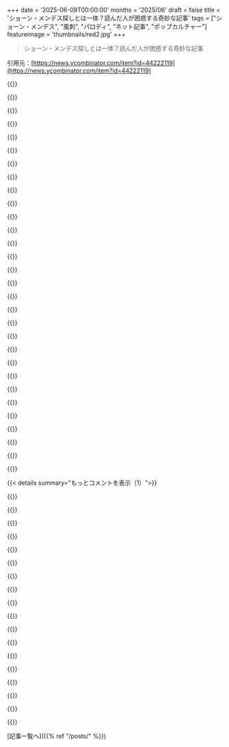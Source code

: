 +++
date = '2025-06-09T00:00:00'
months = '2025/06'
draft = false
title = 'ショーン・メンデス探しとは一体？読んだ人が困惑する奇妙な記事'
tags = ["ショーン・メンデス", "風刺", "パロディ", "ネット記事", "ポップカルチャー"]
featureimage = 'thumbnails/red2.jpg'
+++

> ショーン・メンデス探しとは一体？読んだ人が困惑する奇妙な記事

引用元：[https://news.ycombinator.com/item?id=44222119](https://news.ycombinator.com/item?id=44222119)




{{<matomeQuote body="正直、今読んだのが一体何なのかよく分かんなかったよ。言葉としては読めたんだけど、この記事の目的が全然理解できないんだよね。でも、それが重要かって言うと、別にそうでもないかも…すごく面白くて、引き込まれたし、もっとこんな記事が増えたらいいのにって思ったよ。目的がコンセプトだけで、その後の著者の旅に連れて行ってくれる、みたいなさ。" userName="saaaaaam" createdAt="2025/06/09 10:06:33" color="#785bff">}}




{{<matomeQuote body="このジャンルで俺がお気に入りの記事は、Gawkerの伝説、Caity Weaverが書いたやつだよ。<br>My 14-hour search for the end of TGI Friday’s endless appetizers：<br>https://www.gawkerarchives.com/my-14-hour-search-for-the-end..." userName="jjj123" createdAt="2025/06/09 18:36:15" color="#785bff">}}




{{<matomeQuote body="Caityの書き方、すごく懐かしいな。あの頃、彼女のおかげでめちゃくちゃ楽しかったし、NYTでの仕事もすごかったよね。今、彼女が何してるか探してみようって思わせてくれてありがとう。" userName="xp84" createdAt="2025/06/10 00:07:58" color="">}}




{{<matomeQuote body="それが5日間オフを取る価値があるかどうか、決めようとしてるんだ。「本を読まない」って条件は特に厳しいよね。" userName="hdjrudni" createdAt="2025/06/10 05:48:11" color="">}}




{{<matomeQuote body="これ、読むのがめちゃくちゃ楽しかったよ。シェアしてくれてありがとう！" userName="p1nkpineapple" createdAt="2025/06/09 19:41:47" color="">}}




{{<matomeQuote body="これはね、薄っぺらいポップソングの歌詞を文字通りに捉えて、ユーモアを生み出してるんだよ。Bathos（バトス）って言えるかもしれないね。" userName="amiga386" createdAt="2025/06/09 14:18:55" color="">}}




{{<matomeQuote body="でも、それってBathosの本来の意味とはちょっと違うんじゃないかな。Bathosっていうのは、Pathos（ペーソス）を生み出そうとして失敗し、陳腐さとか信じがたさとかで、もっと意味のないものになっちゃうことだよ。" userName="permo-w" createdAt="2025/06/13 18:42:58" color="">}}




{{<matomeQuote body="俺も全部読んじゃったよ。普段はあんまりしないんだけどね。<br>で、今、すごく気になるのが、今まで名前も知らなかったセレブに関する面白い投稿の中に、何か暗号めいたけど重要な地政学的な主張が隠されてるんじゃないかってことなんだ。" userName="tough" createdAt="2025/06/09 10:31:45" color="#785bff">}}




{{<matomeQuote body="これ、一部のファンが歌詞とかアーティストやアート作品からの“隠されたメッセージ”を、どれだけ深読みするか、っていうのを風刺してるんだと思うよ。" userName="sylens" createdAt="2025/06/09 12:00:34" color="#38d3d3">}}




{{<matomeQuote body="俺には、よくできた陰謀論のパロディとして読めたな。" userName="4ggr0" createdAt="2025/06/09 10:51:46" color="#45d325">}}




{{<matomeQuote body="そうそう！まさにこれだよ。なんか頭おかしい人の支離滅裂な数字の陰謀論みたいなんだけど、それよりずっと筋が通ってて面白く書かれてるからさ、本物の陰謀論って読みづらいのに比べて、これはパロディとして読みやすいんだよね。" userName="tough" createdAt="2025/06/09 11:03:29" color="#ff33a1">}}




{{<matomeQuote body="全部に目的が必要ってわけじゃないしね。一番ありえそうな説明は、作者がその曲を聴いてたまたまインスピレーションが湧いただけ、ってことかな。" userName="dooglius" createdAt="2025/06/09 13:09:35" color="">}}




{{<matomeQuote body="これって、読む人にとって内的な目的があるか、まったくないか、どっちかの類いのものだと思うんだ。僕としてはね、このShawn Mendesの分かりにくい歌詞の分析、すごく楽しんで読んだよ。" userName="stavros" createdAt="2025/06/09 13:55:46" color="">}}




{{<matomeQuote body="これ、演繹的な推論とかOSINTのちょっとした良い練習になったって思うんだ。推論する価値があるし、練習する価値があるなら、これもそうに決まってる。" userName="dechov" createdAt="2025/06/09 18:12:20" color="">}}




{{<matomeQuote body="ちなみに、この記事が気に入ったなら、こういうくだらないことを大真面目にやるのはNathan Fielderの得意なコメディなんだよ。" userName="morley" createdAt="2025/06/09 21:05:04" color="">}}




{{<matomeQuote body="脳が勝手にチクタク動いてるだけだよ。" userName="pryelluw" createdAt="2025/06/09 14:04:34" color="">}}




{{<matomeQuote body="素晴らしい推理だよ、でも終わり方がちょっと急ぎすぎ。 almost sloppyだね。もしMendezが友達とホテルで会うために飛行機に乗ってるならさ、まずその島にホテルがあるか確認する必要があるのは明らかじゃん。もちろん、空港があればホテルもあるって仮定できるけど、ロシア領土だと一番無難な仮定でも間違いかもしれないから、やっぱり確認するのは慎重だね。良いニュースは、Iturupには1つじゃなく2つもホテルがあって、どっちも素晴らしい評価（レビューは10件くらいだけどね）なんだよ。これで、Shawn Mendes探しと、クリル諸島併合に関する彼の見解の話に終止符を打てると信じてるよ。" userName="eps" createdAt="2025/06/09 14:47:59" color="#45d325">}}




{{<matomeQuote body="この部分はpatio11がうまくやりそうだと思うな。 https://www.bitsaboutmoney.com/archive/two-americas-one-bank..." userName="benatkin" createdAt="2025/06/09 15:12:52" color="">}}




{{<matomeQuote body="Apple ][でやったWhere in the World is Carmen Sandiego?が教えてくれたことがあるとすれば、それはいつもホテルがあって、到着したらそこを確認するのが一番良い場所だってことだよ。" userName="rts_cts" createdAt="2025/06/09 17:50:53" color="">}}




{{<matomeQuote body="ちょっと記事と関係あるかもだけど、北海道では北方領土ってすごく大事らしいね。数年前、偶然デモに遭遇したんだ。日本に島を返せって多くの日本人が訴えてた。部外者から見ると、デモに効果なさそうだし、ロシアが戦争で負けない限り実現しそうにないから、ちょっと変な光景だったよ。" userName="rwmj" createdAt="2025/06/09 10:35:27" color="">}}




{{<matomeQuote body="彼が言ってるのは日本から数百マイルの距離にいるってことで、フライト距離じゃないんだね。台湾にいて那覇に向かってるのかも（そのルートには夜便があるらしい）。もっと面白い可能性としては、彼は沖縄の独立を支持してて、沖縄を日本の一部と認めてないのかも。だとしたら、日本標準時じゃなくて西部標準時だって思ってる可能性もあるね。" userName="lmm" createdAt="2025/06/10 02:48:21" color="#785bff">}}




{{<matomeQuote body="これさ…ギャグブログ記事なのに、すごい力の入れようだね。楽しく読ませてもらったよ。" userName="nati0n" createdAt="2025/06/09 12:03:09" color="">}}




{{<matomeQuote body="ああ、もう！数年前、娘がLost in Japanをずーっと繰り返し聴いてたんだ。Kate PerryとかJustin Beiberとか、プレイリストに他の女の子の曲が多かったから、てっきり歌ってる人も女の子だと思ってたよ。" userName="Brajeshwar" createdAt="2025/06/09 11:19:17" color="">}}




{{<matomeQuote body="Amazon Primeはこの記事に反対してるよ。<br>ジャスティン・ビーバーのドキュメンタリーがあるってさ。<br>https://www.primevideo.com/detail/Justin-Beiber-The-Next-Cha..." userName="low_tech_love" createdAt="2025/06/09 17:08:39" color="">}}




{{<matomeQuote body="これマジウケるわ。<br>こういう変な記事もっと読みたいね。" userName="wy35" createdAt="2025/06/09 13:42:32" color="">}}




{{<matomeQuote body="記事ってイトゥルップ島にホテルがあるか書いてないのが怪しいよね。<br>それ議論のポイントなのに。<br>Googleマップで見たらマジであったわ。<br>良かった〜！" userName="xixixao" createdAt="2025/06/09 14:50:05" color="#38d3d3">}}




{{<matomeQuote body="Geniusによると、ファンは歌詞がフィリピンツアーの後に日本に行った時のことだって言ってるらしいよ。<br>曲が出た2018年のタイミングとも合うんだって。<br>https://genius.com/14147648" userName="kin" createdAt="2025/06/09 22:12:18" color="#785bff">}}




{{<matomeQuote body="「俺たち同じタイムゾーンにいるだろう」って歌詞はさ、彼が今そのタイムゾーンにいないってことにはならないんじゃない？" userName="permo-w" createdAt="2025/06/13 18:40:02" color="#45d325">}}




{{<matomeQuote body="これ「Where is Ja?」を思い出したわ。<br>https://www.youtube.com/watch?v=Mo-ddYhXAZc" userName="rahimnathwani" createdAt="2025/06/09 16:34:36" color="">}}




{{<matomeQuote body="「Ja Ruleが今持ってないかもしれない答えが欲しい」っていうセリフ、結構よく思い出すんだよね。" userName="QuesnayJr" createdAt="2025/06/09 17:24:57" color="">}}




{{< details summary="もっとコメントを表示（1）">}}

{{<matomeQuote body="こうしてさ、歴史とか政治とかポップトリビアの知識を組み合わせた新しいゲームが生まれたわけだね。" userName="fshafique" createdAt="2025/06/09 11:13:46" color="">}}




{{<matomeQuote body="ブロガーの論理には間違いがあると思うよ。<br>メンデスは日本に飛んでるなんて言ってないし。<br>日本から数百マイル離れてるって言ってるだけだよ。<br>韓国から台北に飛んでる可能性だってあるし。" userName="cwnyth" createdAt="2025/06/09 18:48:03" color="#ff5733">}}




{{<matomeQuote body="なんて旅なんだろう。<br>ブラボー。<br>疑う余地なくマジで納得したわ。" userName="sota_pop" createdAt="2025/06/09 16:33:28" color="">}}




{{<matomeQuote body="この記事読んだ感じ、アナ・ケンドリックの9/11陰謀論の“Pitch Perfect 237”って動画見てるのと超似てるわ〜。 https://youtube.com/watch?v=MiC9X_MoE1M" userName="mmillin" createdAt="2025/06/09 13:34:15" color="">}}




{{<matomeQuote body="映画シャイニングの陰謀論ドキュメンタリー、Room 237を知らないと文脈がかなり分かりにくいかもね。https://en.wikipedia.org/wiki/Room_237 YouTube動画の音楽もこれのだよ。" userName="shalmanese" createdAt="2025/06/09 16:40:58" color="#45d325">}}




{{<matomeQuote body="休み中に読むのに最高に楽しい記事だわ！" userName="dkga" createdAt="2025/06/09 12:16:25" color="">}}




{{<matomeQuote body="これって演繹的推論の訓練にもなるよね。Hacker Newsのどこかで最近、良いスキルだって読んだ気がするな。" userName="codazoda" createdAt="2025/06/09 14:50:21" color="">}}




{{<matomeQuote body="LLMにはああいう見事な演繹的推論がまだできないみたいで残念だよな。" userName="layer8" createdAt="2025/06/09 13:36:14" color="">}}




{{<matomeQuote body="私は逆だと思うな。できるようになっちゃったら悲しいよ。こういう見事だけどアホらしいジョークは、まだAIの大量生産品から逃れる場所なんだ。" userName="speed_spread" createdAt="2025/06/09 13:55:25" color="">}}




{{<matomeQuote body="でも、ショーン・メンデスが千島列島についてどう考えてるかって、どれくらい真剣に受け止めるべき？Lost in Japanってどれくらいヒットしたの？" userName="Scarblac" createdAt="2025/06/09 14:44:43" color="">}}




{{<matomeQuote body="これ、沖縄が日本に返還される前に起こったって可能性を見落としてるね。（確かに、あれは結構前だし、彼は若そうだけど、ショーン・メンデスについて何も知らないから、彼が70代でシリコンバレーのブラッドボーイみたいなことやってる可能性も全然あり得るけどね。）" userName="rsynnott" createdAt="2025/06/09 14:57:48" color="#ff5733">}}




{{<matomeQuote body="あ〜これ超バカバカしいけど大好きだわ<br>残念ながら、またあの歌が頭から離れない…" userName="erratic_chargi" createdAt="2025/06/09 12:06:13" color="">}}




{{<matomeQuote body="ねえ聞いてよ、Geminiに記事の証拠全部見せて、ShawnがKuril Islands disputeに意見があるんだって説得しようと5分頑張ったんだ。でも、あのLLMさあ、歌は比喩だって言って全然譲らないんだよね。昔はもっと簡単にLLMを好きなように言わせられたのに、懐かしいなあ。" userName="willvarfar" createdAt="2025/06/09 12:46:13" color="">}}




{{<matomeQuote body="記事の最初の数段落読んだらさあ、「えっ？」ってなって、すぐコメント欄見に来ちゃったんだ。自分を褒めてるよ。みんなのおかげで読む時間省けた！ありがとうね。" userName="CommenterPerson" createdAt="2025/06/09 12:20:25" color="">}}




{{<matomeQuote body="え？素晴らしい記事を読む時間を節約したって？そんなことないと思うけどなあ。" userName="stavros" createdAt="2025/06/09 13:56:57" color="">}}




{{<matomeQuote body="これはもう、Shawn Mendes本人を呼んでこの記事読んでもらうしかないでしょ。" userName="xuanwo" createdAt="2025/06/09 11:32:08" color="">}}




{{<matomeQuote body="なんかこれ、「Shia Laboeuf」のヤツ思い出すね。あの雰囲気っぽい。" userName="IAmBroom" createdAt="2025/06/09 12:34:35" color="">}}

{{</details>}}



[記事一覧へ]({{% ref "/posts/" %}})
